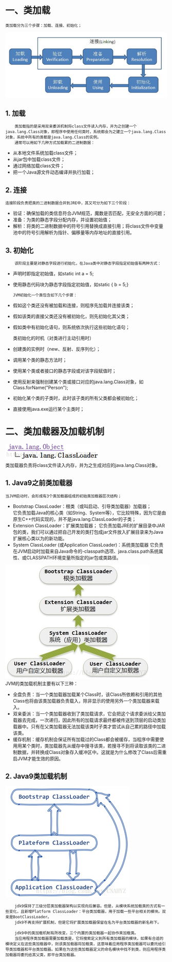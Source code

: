 # 一、类加载
    类加载分为三个步骤：加载、连接、初始化；
![blockchain](/resource/images/类加载过程.jpg)

## 1. 加载
        类加载指的是采用双亲委派机制将class文件读入内存，并为之创建一个java.lang.Class对象，即程序中使用任何类时，系统都会为之建立一个java.lang.Class对象，系统中所有的类都是java.lang.Class的实例。
        通常可以用如下几种方式加载累的二进制数据：  
  - 从本地文件系统加载class文件；
  - 从jar包中加载class文件；
  - 通过网络加载class文件；
  - 把一个Java源文件动态编译并执行加载；

## 2. 连接
    连接阶段负责把类的二进制数据合并到JRE中，其又可分为如下三个阶段：
  - 验证：确保加载的类信息符合JVM规范，魔数是否匹配，无安全方面的问题；
  - 准备：为类的静态字段分配内存，并设置初始值；
  - 解析：将类的二进制数据中的符号引用替换成直接引用；将class文件中变量池中的符号引用解析为指针、偏移量等内存地址的直接引用。

## 3. 初始化
        该阶段主要是对静态字段进行初始化，在Java类中对静态字段指定初始值有两种方式：
  - 声明时即指定初始值，如static int a = 5;
  - 使用静态代码块为静态字段指定初始值，如static { b = 5;}

        JVM初始化一个类包含如下几个步骤：
  - 假如这个类还没有被加载和连接，则程序先加载并连接该类；
  - 假如该类的直接父类还没有被初始化，则先初始化其父类；
  - 假如类中有初始化语句，则系统依次执行这些初始化语句；

    类初始化的时机（对类进行主动引用时）
  - 创建类的实例时（new、反射、反序列化）；
  - 调用某个类的静态方法时；
  - 使用某个类或者接口的静态字段或对该字段赋值时；
  - 使用反射来强制创建某个类或接口对应的java.lang.Class对象，如Class.forName("Person");
  - 初始化某个类的子类时，此时该子类的所有父类都会被初始化；
  - 直接使用java.exe运行某个主类时；

# 二、类加载器及加载机制
![blockchain](/resource/images/类加载器.png "类加载器")  
    类加载器负责将class文件读入内存，并为之生成对应的java.lang.Class对象。
## 1. Java9之前类加载器
    当JVM启动时，会形成有3个类加载器组成的初始类加载器层次结构；
  - Bootstrap ClassLoader：根类（或叫启动、引导类加载器）加载器；  
    它负责加载Java的核心类（如String、System等），它比较特殊，因为它是由原生C++代码实现的，并不是java.lang.ClassLoader的子类；
  - Extension ClassLoader：扩展类加载器；
    它负责加载JRE的扩展目录中JAR包的类，我们可以通过把自己开发的类打包成jar文件放入扩展目录来为Java扩展核心类以为的新功能。
  - System ClassLoader (或Application ClassLoader)：系统类加载器
    它负责在JVM启动时加载来自Java命令的-classpath选项、java.class.path系统属性、或CLASSPATH环境变量所指定的jar包或类路径。

![blockchain](/resource/images/java8类加载机制.png "Java8类加载机制")  
    JVM的类加载机制主要有以下三种：
  - 全盘负责：当一个类加载器加载某个Class时，该Class所依赖和引用的其他Class也将由该类加载器负责载入，除非显示的使用另外一个类加载器来载入。
  - 双亲委派：当一个类加载器收到了类加载请求，它会把这个请求委派给父类加载器去完成，一次递归，因此所有的加载请求最终都被传送到顶层的启动类加载器中。只有在父类加载器无法加载该类时子类才尝试从自己累的路径中加载该类。
  - 缓存机制：缓存机制会保证所有加载过的Class都会被缓存，当程序中需要使用用某个类时，类加载器先从缓存中搜寻该类，若搜寻不到将读取该类的二进制数据，并转换成Class对象存入缓冲区中。这就是为什么修改了Class后需重启JVM才能生效的原因。

## 2. Java9类加载机制
![blockchain](/resource/images/java9类加载机制.png "Java9类加载器")  

        jdk9保持了三级分层类加载器架构以实现向后兼容。但是，从模块系统加载类的方式有一些变化，且新增Platform ClassLoader：平台类加载器，用于加载一些平台相关的模块。双亲是BootClassLoader。
        jdk9不再支持扩展机制，但是它将扩展类加载器保留在名为平台类加载器的新名称下。

        jdk9中的类加载机制有所改变，三个内置的类加载器一起协作来加载类。
        当应用程序类加载器需要加载类是，它将搜索定义到所有类加载器的模块，如果有合适的模块定义在这些类加载器中，则该类加载器将加载类，这意味着应用程序类加载器可以委托给引导类加载器和平台类加载器。如果在为这些类加载器定义的命名模块中找不到类，则应用程序类加载器将委托给其父类，即平台类加载器。